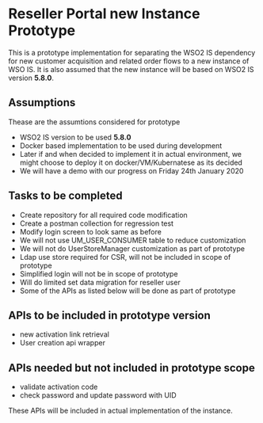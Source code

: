 # Reseller Portal new Instance Prototype

This is a prototype implementation for separating the WSO2 IS dependency for new customer acquisition and related order flows to a new instance of WSO IS. It is also assumed that the new instance will be based on WSO2 IS version __5.8.0__.

## Assumptions

Thease are the assumtions considered for prototype

- WSO2 IS version to be used __5.8.0__
- Docker based implementation to be used during development
- Later if and when decided to implement it in actual environment, we might choose to deploy it on docker/VM/Kubernatese as its decided
- We will have a demo with our progress on Friday 24th January 2020

## Tasks to be completed

- Create repository for all required code modification
- Create a postman collection for regression test
- Modify login screen to look same as before
- We will not use UM_USER_CONSUMER table to reduce customization
- We will not do UserStoreManager customization as part of prototype
- Ldap use store required for CSR, will not be included in scope of prototype
- Simplified login will not be in scope of prototype
- Will do limited set data migration for reseller user
- Some of the APIs as listed below will be done as part of prototype

## APIs to be included in prototype version

- new activation link retrieval
- User creation api wrapper

## APIs needed but not included in prototype scope

- validate activation code
- check password and update password with UID

These APIs will be included in actual implementation of the instance.
